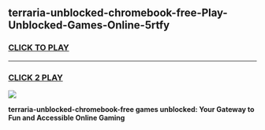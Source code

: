 
## terraria-unblocked-chromebook-free-Play-Unblocked-Games-Online-5rtfy
<h3>
<a href="https://premium76.site?title=terraria-unblocked-chromebook-free&ref=25A">CLICK TO PLAY</a></h3>
<hr>

<h3>
<a href="https://premium76.site?title=terraria-unblocked-chromebook-free&ref=25A">CLICK 2 PLAY</a>
  
</h3>

<a href="https://premium76.site?title=terraria-unblocked-chromebook-free&ref=25A"><img src="https://clearcache.store/games.png"></a>


**terraria-unblocked-chromebook-free games unblocked: Your Gateway to Fun and Accessible Online Gaming**
